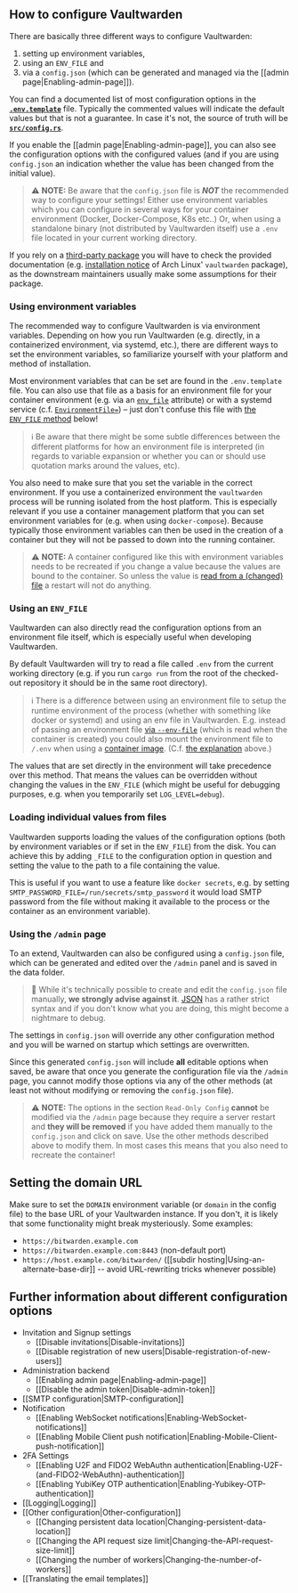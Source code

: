 ## How to configure Vaultwarden

There are basically three different ways to configure Vaultwarden:

1. setting up environment variables,
2. using an `ENV_FILE` and
3. via a `config.json` (which can be generated and managed via the [[admin page|Enabling-admin-page]]).

You can find a documented list of most configuration options in the [**`.env.template`**](https://github.com/dani-garcia/vaultwarden/blob/main/.env.template) file. Typically the commented values will indicate the default values but that is not a guarantee. In case it's not, the source of truth will be [**`src/config.rs`**](https://github.com/dani-garcia/vaultwarden/blob/main/src/config.rs).

If you enable the [[admin page|Enabling-admin-page]], you can also see the configuration options with the configured values (and if you are using `config.json` an indication whether the value has been changed from the initial value).

> ⚠️ **NOTE:** Be aware that the `config.json` file is _**NOT**_ the recommended way to configure your settings!
> Either use environment variables which you can configure in several ways for your container environment (Docker, Docker-Compose, K8s etc..)
> Or, when using a standalone binary (not distributed by Vaultwarden itself) use a `.env` file located in your current working directory.

If you rely on a [third-party package](https://github.com/dani-garcia/vaultwarden/wiki/Third-party-packages) you will have to check the provided documentation (e.g. [installation notice](https://gitlab.archlinux.org/archlinux/packaging/packages/vaultwarden/-/blob/main/vaultwarden.install?ref_type=heads) of Arch Linux' `vaultwarden` package), as the downstream maintainers usually make some assumptions for their package.

### Using environment variables

The recommended way to configure Vaultwarden is via environment variables. Depending on how you run Vaultwarden (e.g. directly, in a containerized environment, via systemd, etc.), there are different ways to set the environment variables, so familiarize yourself with your platform and method of installation.

Most environment variables that can be set are found in the `.env.template` file. You can also use that file as a basis for an environment file for your container environment (e.g. via an [`env_file`](https://docs.docker.com/compose/environment-variables/set-environment-variables/#use-the-env_file-attribute) attribute) or with a systemd service (c.f. [`EnvironmentFile=`](https://www.freedesktop.org/software/systemd/man/latest/systemd.exec.html#EnvironmentFile=)) – just don't confuse this file with [the `ENV_FILE` method](#using-an-env_file) below!

> :information_source:  Be aware that there might be some subtle differences between the different platforms for how an environment file is interpreted (in regards to variable expansion or whether you can or should use quotation marks around the values, etc).

You also need to make sure that you set the variable in the <a id="correct-environment">correct environment</a>. If you use a containerized environment the `vaultwarden` process will be running isolated from the host platform. This is especially relevant if you use a container management platform that you can set environment variables for (e.g. when using `docker-compose`). Because typically those environment variables can then be used in the creation of a container but they will not be passed to down into the running container.

> :warning: **NOTE:** A container configured like this with environment variables needs to be recreated if you change a value because the values are bound to the container. So unless the value is [read from a (changed) file](#loading-individual-values-from-files) a restart will not do anything.

### Using an `ENV_FILE`

Vaultwarden can also directly read the configuration options from an environment file itself, which is especially useful when developing Vaultwarden.

By default Vaultwarden will try to read a file called `.env` from the current working directory (e.g. if you run `cargo run` from the root of the checked-out repository it should be in the same root directory).

> :information_source:  There is a difference between using an environment file to setup the runtime environment of the process (whether with something like docker or systemd) and using an env file in Vaultwarden. E.g. instead of passing an environment file [via `--env-file`](https://docs.docker.com/compose/environment-variables/set-environment-variables/#substitute-with---env-file) (which is read when the container is created) you could also mount the environment file to `/.env` when using a [container image](https://github.com/dani-garcia/vaultwarden/wiki/Which-container-image-to-use). (C.f. [the explanation](#correct-environment) above.)

The values that are set directly in the environment will take precedence over this method. That means the values can be overridden without changing the values in the `ENV_FILE` (which might be useful for debugging purposes, e.g. when you temporarily set `LOG_LEVEL=debug`).

### Loading individual values from files

Vaultwarden supports loading the values of the configuration options (both by environment variables or if set in the `ENV_FILE`) from the disk. You can achieve this by adding `_FILE` to the configuration option in question and setting the value to the path to a file containing the value.

This is useful if you want to use a feature like `docker secrets`, e.g. by setting `SMTP_PASSWORD_FILE=/run/secrets/smtp_password` it would load SMTP password from the file without making it available to the process or the container as an environment variable).

### Using the `/admin` page

To an extend, Vaultwarden can also be configured using a `config.json` file, which can be generated and edited over the `/admin` panel and is saved in the data folder.

> :pray: While it's technically possible to create and edit the `config.json` file manually, **we strongly advise against it**. [JSON](https://www.json.org/) has a rather strict syntax and if you don't know what you are doing, this might become a nightmare to debug.

The settings in `config.json` will override any other configuration method and you will be warned on startup which settings are overwritten.

Since this generated `config.json` will include **all** editable options when saved, be aware that once you generate the configuration file via the `/admin` page, you cannot modify those options via any of the other methods (at least not without modifying or removing the `config.json` file).

> :warning: **NOTE:** The options in the section `Read-Only Config` **cannot** be modified via the `/admin` page because they require a server restart and **they will be removed** if you have added them manually to the `config.json` and click on save. Use the other methods described above to modify them. In most cases this means that you also need to recreate the container!

## Setting the domain URL

Make sure to set the `DOMAIN` environment variable (or `domain` in the config file) to the base URL of your Vaultwarden instance. If you don't, it is likely that some functionality might break mysteriously. Some examples:

* `https://bitwarden.example.com`
* `https://bitwarden.example.com:8443` (non-default port)
* `https://host.example.com/bitwarden/` ([[subdir hosting|Using-an-alternate-base-dir]] -- avoid URL-rewriting tricks whenever possible)

## Further information about different configuration options

- Invitation and Signup settings
  - [[Disable invitations|Disable-invitations]]
  - [[Disable registration of new users|Disable-registration-of-new-users]]
- Administration backend
  - [[Enabling admin page|Enabling-admin-page]]
  - [[Disable the admin token|Disable-admin-token]]
- [[SMTP configuration|SMTP-configuration]]
- Notification
  - [[Enabling WebSocket notifications|Enabling-WebSocket-notifications]]
  - [[Enabling Mobile Client push notification|Enabling-Mobile-Client-push-notification]]
- 2FA Settings
  - [[Enabling U2F and FIDO2 WebAuthn authentication|Enabling-U2F-(and-FIDO2-WebAuthn)-authentication]]
  - [[Enabling YubiKey OTP authentication|Enabling-Yubikey-OTP-authentication]]
- [[Logging|Logging]]
- [[Other configuration|Other-configuration]]
  - [[Changing persistent data location|Changing-persistent-data-location]]
  - [[Changing the API request size limit|Changing-the-API-request-size-limit]]
  - [[Changing the number of workers|Changing-the-number-of-workers]]
- [[Translating the email templates]]
